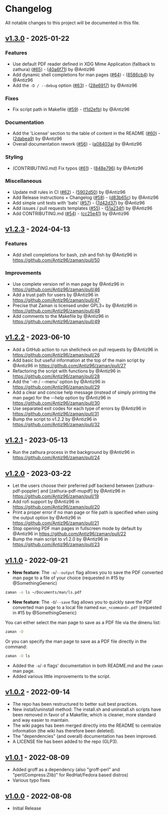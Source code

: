 # Changelog

All notable changes to this project will be documented in this file.

## [v1.3.0](https://github.com/Antiz96/zaman/releases/tag/v1.3.0) - 2025-01-22

### Features

- Use default PDF reader defined in XDG Mime Application (fallback to zathura) ([#65](https://github.com/Antiz96/zaman/pull/65)) - ([40a6f71](https://github.com/Antiz96/zaman/commit/40a6f719070afab8161e7e66ef81c4a1f582e2cf)) by @Antiz96
- Add dynamic shell completions for man pages ([#64](https://github.com/Antiz96/zaman/pull/64)) - ([8586cb4](https://github.com/Antiz96/zaman/commit/8586cb4fccb3ec03ee802e95ccf78dafb704f5be)) by @Antiz96
- Add the `-D / --debug` option ([#63](https://github.com/Antiz96/zaman/pull/63)) - ([28e6917](https://github.com/Antiz96/zaman/commit/28e69175c61b50293678a252c3bef2e7d312bc7d)) by @Antiz96

### Fixes

- Fix script path in Makefile ([#59](https://github.com/Antiz96/zaman/pull/59)) - ([f1d2efb](https://github.com/Antiz96/zaman/commit/f1d2efbf858ef5bdd48843caea189b31a95891ea)) by @Antiz96

### Documentation

- Add the 'License' section to the table of content in the README ([#60](https://github.com/Antiz96/zaman/pull/60)) - ([2dabea9](https://github.com/Antiz96/zaman/commit/2dabea9565bc5a530d055a7dd62d6433fc7b3621)) by @Antiz96
- Overall documentation rework ([#56](https://github.com/Antiz96/zaman/pull/56)) - ([a08403a](https://github.com/Antiz96/zaman/commit/a08403ad9d096a3a0745bdf31cf74e3fc8fac3b3)) by @Antiz96

### Styling

- *(CONTRIBUTING.md)* Fix typos ([#61](https://github.com/Antiz96/zaman/pull/61)) - ([848e796](https://github.com/Antiz96/zaman/commit/848e796331f4b271eeca4f05b6b8e663f23e6985)) by @Antiz96

### Miscellaneous

- Update mdl rules in CI ([#62](https://github.com/Antiz96/zaman/pull/62)) - ([5902d50](https://github.com/Antiz96/zaman/commit/5902d506cbfcc44a6b479bdb0de1ee37ed4aa65d)) by @Antiz96
- Add Release instructions + Changelog ([#58](https://github.com/Antiz96/zaman/pull/58)) - ([d83b65c](https://github.com/Antiz96/zaman/commit/d83b65c65d0727f8f52b8fe444db4c020f166fe3)) by @Antiz96
- Add simple unit tests with 'bats' ([#57](https://github.com/Antiz96/zaman/pull/57)) - ([7d42d37](https://github.com/Antiz96/zaman/commit/7d42d37d95cb8bfa876f65037ff09ab069214cc6)) by @Antiz96
- Add issues / pull requests templates ([#55](https://github.com/Antiz96/zaman/pull/55)) - ([51a234f](https://github.com/Antiz96/zaman/commit/51a234f71b1de71fa0d328b82ab29b82d0ad984d)) by @Antiz96
- Add CONTRIBUTING.md ([#54](https://github.com/Antiz96/zaman/pull/54)) - ([cc25e41](https://github.com/Antiz96/zaman/commit/cc25e4165098a34081664d8e1e058bcdf6484ffe)) by @Antiz96

## [v1.2.3](https://github.com/Antiz96/zaman/releases/tag/v1.2.3) - 2024-04-13

### Features

- Add shell completions for bash, zsh and fish by @Antiz96 in <https://github.com/Antiz96/zaman/pull/50>

### Improvements

- Use complete version ref in man page by @Antiz96 in <https://github.com/Antiz96/zaman/pull/46>
- Add a trust path for users by @Antiz96 in <https://github.com/Antiz96/zaman/pull/47>
- Precise that Zaman is licensed under GPL3+ by @Antiz96 in <https://github.com/Antiz96/zaman/pull/48>
- Add comments to the Makefile by @Antiz96 in <https://github.com/Antiz96/zaman/pull/49>

## [v1.2.2](https://github.com/Antiz96/zaman/releases/tag/v1.2.2) - 2023-06-10

- Add a GitHub action to run shellcheck on pull requests by @Antiz96 in <https://github.com/Antiz96/zaman/pull/26>
- Add basic but useful information at the top of the main script by @Antiz96 in <https://github.com/Antiz96/zaman/pull/27>
- Refactoring the script with functions by @Antiz96 in <https://github.com/Antiz96/zaman/pull/28>
- Add the '-m / --menu' option by @Antiz96 in <https://github.com/Antiz96/zaman/pull/29>
- Add a clear and concise help message (instead of simply printing the man page) for the --help option by @Antiz96 in <https://github.com/Antiz96/zaman/pull/30>
- Use separated exit codes for each type of errors by @Antiz96 in <https://github.com/Antiz96/zaman/pull/31>
- Bump the script to v1.2.2 by @Antiz96 in <https://github.com/Antiz96/zaman/pull/32>

## [v1.2.1](https://github.com/Antiz96/zaman/releases/tag/v1.2.1) - 2023-05-13

- Run the zathura process in the background by @Antiz96 in <https://github.com/Antiz96/zaman/pull/24>

## [v1.2.0](https://github.com/Antiz96/zaman/releases/tag/v1.2.0) - 2023-03-22

- Let the users choose their preferred pdf backend between [zathura-pdf-poppler] and [zathura-pdf-mupdf] by @Antiz96 in <https://github.com/Antiz96/zaman/pull/19>
- Add rofi support by @Antiz96 in <https://github.com/Antiz96/zaman/pull/20>
- Print a proper error if no man page or file path is specified when using the output option by @Antiz96 in <https://github.com/Antiz96/zaman/pull/21>
- Stop opening PDF man pages in fullscreen mode by default by @Antiz96 in <https://github.com/Antiz96/zaman/pull/22>
- Bump the main script to v1.2.0 by @Antiz96 in <https://github.com/Antiz96/zaman/pull/23>

## [v1.1.0](https://github.com/Antiz96/zaman/releases/tag/v1.1.0) - 2022-09-21

- **New feature**: The `-o`/`--output` flag allows you to save the PDF converted man page to a file of your choice (requested in #15 by @SomethingGeneric)

```bash
zaman -o ls ~/Documents/man/ls.pdf
```

- **New feature**: The `-O`/`--save` flag allows you to quickly save the PDF converted man page to a local file named `man_<command>.pdf` (requested in #15 by @SomethingGeneric)  

You can either select the man page to save as a PDF file via the dmenu list:

```bash
zaman -O
```

Or you can specify the man page to save as a PDF file directly in the command:

```bash
zaman -O ls
```

- Added the `-o`/`-O` flags' documentation in both README.md and the `zaman` man page.
- Added various little improvements to the script.

## [v1.0.2](https://github.com/Antiz96/zaman/releases/tag/v1.0.2) - 2022-09-14

- The repo has been restructured to better suit best practices.
- New install/uninstall method: The install.sh and uninstall.sh scripts have been removed in favor of a Makefile; which is cleaner, more standard and way easier to maintain.
- The wiki pages has been merged directly into the README to centralize information (the wiki has therefore been deleted).
- The "dependencies" (and overall) documentation has been improved.
- A LICENSE file has been added to the repo (GLP3).

## [v1.0.1](https://github.com/Antiz96/zaman/releases/tag/v1.0.1) - 2022-08-09

- Added groff as a dependency (also "groff-perl" and "perl(Compress:Zlib)" for RedHat/Fedora based distros)
- Various typo fixes

## [v1.0.0](https://github.com/Antiz96/zaman/releases/tag/v1.0.0) - 2022-08-08

- Initial Release

<!-- generated by git-cliff -->
